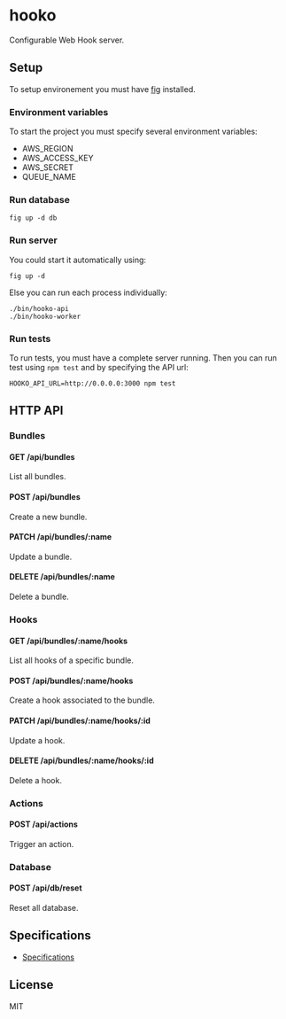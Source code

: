 # hooko

Configurable Web Hook server.

## Setup

To setup environement you must have [fig](http://www.fig.sh/) installed.

### Environment variables

To start the project you must specify several environment variables:

- AWS_REGION
- AWS_ACCESS_KEY
- AWS_SECRET
- QUEUE_NAME

### Run database

```
fig up -d db
```

### Run server

You could start it automatically using:

```
fig up -d
```

Else you can run each process individually:

```
./bin/hooko-api
./bin/hooko-worker
```

### Run tests

To run tests, you must have a complete server running. Then you can run test using `npm test` and by specifying the API url:

```
HOOKO_API_URL=http://0.0.0.0:3000 npm test
```

## HTTP API

### Bundles

#### GET /api/bundles

List all bundles.

#### POST /api/bundles

Create a new bundle.

#### PATCH /api/bundles/:name

Update a bundle.

#### DELETE /api/bundles/:name

Delete a bundle.

### Hooks

#### GET /api/bundles/:name/hooks

List all hooks of a specific bundle.

#### POST /api/bundles/:name/hooks

Create a hook associated to the bundle.

#### PATCH /api/bundles/:name/hooks/:id

Update a hook.

#### DELETE /api/bundles/:name/hooks/:id

Delete a hook.

### Actions

#### POST /api/actions

Trigger an action.

### Database

#### POST /api/db/reset

Reset all database.

## Specifications

- [Specifications](https://docs.google.com/document/d/1gWVtMaKpx0KGD6qQz9thlCWgTTffryhS4xJAEbo4Keg/edit?usp=sharing)

## License

MIT
